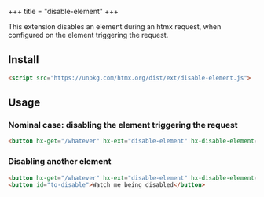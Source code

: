+++
title = "disable-element"
+++

This extension disables an element during an htmx request, when configured on the element triggering the request.

## Install

```html
<script src="https://unpkg.com/htmx.org/dist/ext/disable-element.js">
```

## Usage

### Nominal case: disabling the element triggering the request
```html
<button hx-get="/whatever" hx-ext="disable-element" hx-disable-element="self">Click me</button>
```

### Disabling another element
```html
<button hx-get="/whatever" hx-ext="disable-element" hx-disable-element="#to-disable">Click me</button>
<button id="to-disable">Watch me being disabled</button>
```
